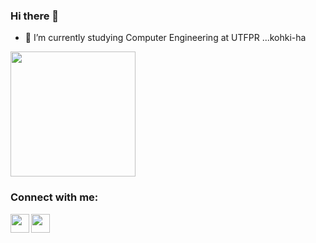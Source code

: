 ### Hi there 👋

- 🔭 I’m currently studying Computer Engineering at UTFPR ...kohki-ha

<img height="200em" src="https://github-readme-stats.vercel.app/api/top-langs/?username=kohki-ha&layout=compact&langs_count=5&theme=vision-friendly-dark"/>

<!--
[![Dev.to](https://github-readme-stats.vercel.app/api/pin/?username=thepracticaldev&repo=dev.to&theme=white)](https://github.com/thepracticaldev/dev.to)
-->

### Connect with me:

<a href="https://www.linkedin.com/in/kohki-ha/" target="_blank"><img align="left" height="30px" src = "https://img.shields.io/badge/LinkedIn-0077B5?style=for-the-badge&logo=linkedin&logoColor=white" target="_blank"></a>

<a href="mailto:kohkihasegawa@151@gmail.com" target="_blank"><img align="left" height="30px" src = "https://img.shields.io/badge/Gmail-D14836?style=for-the-badge&logo=gmail&logoColor=white" target="_blank"></a>

<!--
<a href="https://www.instagram.com/k.o.h.k.i/" target="_blank"><img height="30px" src = "https://img.shields.io/badge/Instagram-E4405F?style=for-the-badge&logo=instagram&logoColor=white" target="_blank"></a>
-->


